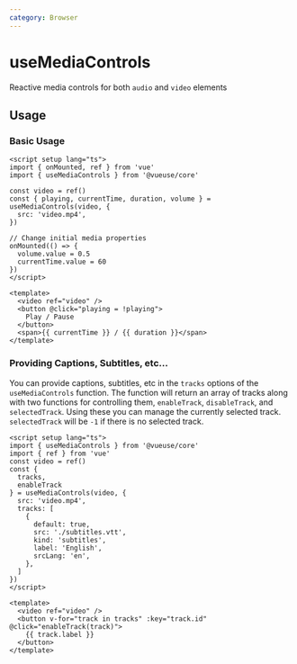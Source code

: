 ```yaml
---
category: Browser
---
```


# useMediaControls

Reactive media controls for both `audio` and `video` elements

## Usage

### Basic Usage

```vue
<script setup lang="ts">
import { onMounted, ref } from 'vue'
import { useMediaControls } from '@vueuse/core'

const video = ref()
const { playing, currentTime, duration, volume } = useMediaControls(video, {
  src: 'video.mp4',
})

// Change initial media properties
onMounted(() => {
  volume.value = 0.5
  currentTime.value = 60
})
</script>

<template>
  <video ref="video" />
  <button @click="playing = !playing">
    Play / Pause
  </button>
  <span>{{ currentTime }} / {{ duration }}</span>
</template>
```

### Providing Captions, Subtitles, etc...

You can provide captions, subtitles, etc in the `tracks` options of the
`useMediaControls` function. The function will return an array of tracks
along with two functions for controlling them, `enableTrack`, `disableTrack`, and `selectedTrack`.
Using these you can manage the currently selected track. `selectedTrack` will
be `-1` if there is no selected track.

```vue
<script setup lang="ts">
import { useMediaControls } from '@vueuse/core'
import { ref } from 'vue'
const video = ref()
const {
  tracks,
  enableTrack
} = useMediaControls(video, {
  src: 'video.mp4',
  tracks: [
    {
      default: true,
      src: './subtitles.vtt',
      kind: 'subtitles',
      label: 'English',
      srcLang: 'en',
    },
  ]
})
</script>

<template>
  <video ref="video" />
  <button v-for="track in tracks" :key="track.id" @click="enableTrack(track)">
    {{ track.label }}
  </button>
</template>
```
